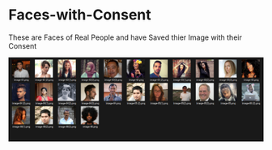 # Faces-with-Consent
These are Faces of Real People and have Saved thier Image with their Consent 

![Faces-with-Consent](https://github.com/aash-gates/Faces-with-Consent/blob/main/All%20in%20One%20.png)